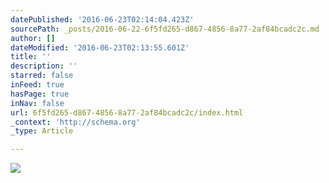 ```yaml
---
datePublished: '2016-06-23T02:14:04.423Z'
sourcePath: _posts/2016-06-22-6f5fd265-d867-4856-8a77-2af84bcadc2c.md
author: []
dateModified: '2016-06-23T02:13:55.601Z'
title: ''
description: ''
starred: false
inFeed: true
hasPage: true
inNav: false
url: 6f5fd265-d867-4856-8a77-2af84bcadc2c/index.html
_context: 'http://schema.org'
_type: Article

---
```

![](https://the-grid-user-content.s3-us-west-2.amazonaws.com/03b580cb-f6f7-4bcf-bc7c-5a46e88522fc.png)